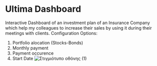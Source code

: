 # Ultima Dashboard
Interactive Dashboard of an investment plan of an Insurance Company 
which help my colleagues to increase their sales by using it during their meetings with clients.
Configuration Options:
1. Portfolio alocation (Stocks-Bonds)
2. Monthly payment
3. Payment occurence
4. Start Date
![Στιγμιότυπο οθόνης (1)](https://user-images.githubusercontent.com/90036187/171159954-eeb2b6ad-48ef-4f59-82cf-87ed8de06cbb.png)
